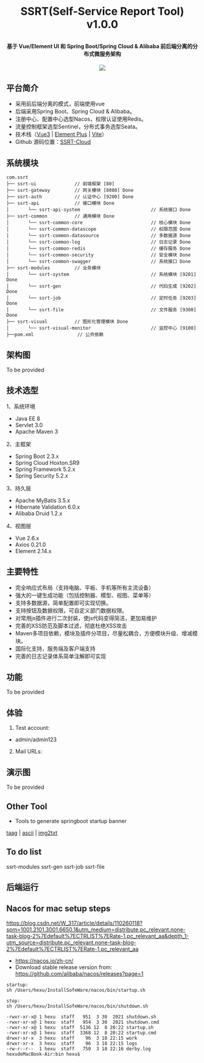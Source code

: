 <!--
<p align="center">
	<img alt="logo" src="https://oscimg.oschina.net/oscnet/up-b99b286755aef70355a7084753f89cdb7c9.png">
</p>
-->
<h1 align="center" style="margin: 30px 0 30px; font-weight: bold;">SSRT(Self-Service Report Tool) v1.0.0</h1>
<h4 align="center">基于 Vue/Element UI 和 Spring Boot/Spring Cloud & Alibaba 前后端分离的分布式微服务架构</h4>
<p align="center">
	<a href="https://github.com/hexu2/SSRT-Cloud"><img src="https://img.shields.io/badge/ssrt-v1.0.0-brightgreen.svg"></a>
</p>

## 平台简介

* 采用前后端分离的模式，前端使用vue
* 后端采用Spring Boot、Spring Cloud & Alibaba。
* 注册中心、配置中心选型Nacos，权限认证使用Redis。
* 流量控制框架选型Sentinel，分布式事务选型Seata。
* 技术栈（[Vue3](https://v3.cn.vuejs.org) | [Element Plus](https://element-plus.org/zh-CN) | [Vite](https://cn.vitejs.dev)）
* Github 源码位置：[SSRT-Cloud](https://github.com/hexu2/SSRT-Cloud) 

## 系统模块

~~~
com.ssrt     
├── ssrt-ui              // 前端框架 [80]
├── ssrt-gateway         // 网关模块 [8080] Done
├── ssrt-auth            // 认证中心 [9200] Done
├── ssrt-api             // 接口模块 Done
│       └── ssrt-api-system                          // 系统接口 Done
├── ssrt-common          // 通用模块 Done              
│       └── ssrt-common-core                         // 核心模块 Done
│       └── ssrt-common-datascope                    // 权限范围 Done
│       └── ssrt-common-datasource                   // 多数据源 Done
│       └── ssrt-common-log                          // 日志记录 Done
│       └── ssrt-common-redis                        // 缓存服务 Done
│       └── ssrt-common-security                     // 安全模块 Done
│       └── ssrt-common-swagger                      // 系统接口 Done
├── ssrt-modules         // 业务模块
│       └── ssrt-system                              // 系统模块 [9201] Done
│       └── ssrt-gen                                 // 代码生成 [9202] Done
│       └── ssrt-job                                 // 定时任务 [9203] Done
│       └── ssrt-file                                // 文件服务 [9300] Done
├── ssrt-visual          // 图形化管理模块 Done        
│       └── ssrt-visual-monitor                      // 监控中心 [9100] 
├──pom.xml                // 公共依赖
~~~

## 架构图
To be provided
<!--
<img src="https://oscimg.oschina.net/oscnet/up-82e9722ecb846786405a904bafcf19f73f3.png"/>
-->

## 技术选型
1、系统环境
* Java EE 8
* Servlet 3.0
* Apache Maven 3

2、主框架
* Spring Boot 2.3.x
* Spring Cloud Hoxton.SR9
* Spring Framework 5.2.x
* Spring Security 5.2.x

3、持久层
* Apache MyBatis 3.5.x
* Hibernate Validation 6.0.x
* Alibaba Druid 1.2.x

4、视图层
* Vue 2.6.x
* Axios 0.21.0
* Element 2.14.x

## 主要特性
* 完全响应式布局（支持电脑、平板、手机等所有主流设备）
* 强大的一键生成功能（包括控制器、模型、视图、菜单等）
* 支持多数据源，简单配置即可实现切换。
* 支持按钮及数据权限，可自定义部门数据权限。
* 对常用js插件进行二次封装，使js代码变得简洁，更加易维护
* 完善的XSS防范及脚本过滤，彻底杜绝XSS攻击
* Maven多项目依赖，模块及插件分项目，尽量松耦合，方便模块升级、增减模块。
* 国际化支持，服务端及客户端支持
* 完善的日志记录体系简单注解即可实现

## 功能
To be provided
<!-- 
1.  用户管理：用户是系统操作者，该功能主要完成系统用户配置。
2.  部门管理：配置系统组织机构（公司、部门、小组），树结构展现支持数据权限。
3.  岗位管理：配置系统用户所属担任职务。
4.  菜单管理：配置系统菜单，操作权限，按钮权限标识等。
5.  角色管理：角色菜单权限分配、设置角色按机构进行数据范围权限划分。
6.  字典管理：对系统中经常使用的一些较为固定的数据进行维护。
7.  参数管理：对系统动态配置常用参数。
8.  通知公告：系统通知公告信息发布维护。
9.  操作日志：系统正常操作日志记录和查询；系统异常信息日志记录和查询。
10. 登录日志：系统登录日志记录查询包含登录异常。
11. 在线用户：当前系统中活跃用户状态监控。
12. 定时任务：在线（添加、修改、删除)任务调度包含执行结果日志。
13. 代码生成：前后端代码的生成（java、html、xml、sql）支持CRUD下载 。
14. 系统接口：根据业务代码自动生成相关的api接口文档。
15. 服务监控：监视当前系统CPU、内存、磁盘、堆栈等相关信息。
16. 在线构建器：拖动表单元素生成相应的HTML代码。
17. 连接池监视：监视当前系统数据库连接池状态，可进行分析SQL找出系统性能瓶颈。
-->

## 体验
1) Test account:
- admin/admin123  

2) Mail URLs:

## 演示图
To be provided
<!--
<table>
    <tr>
        <td><img src="https://oscimg.oschina.net/oscnet/cd1f90be5f2684f4560c9519c0f2a232ee8.jpg"/></td>
        <td><img src="https://oscimg.oschina.net/oscnet/1cbcf0e6f257c7d3a063c0e3f2ff989e4b3.jpg"/></td>
    </tr>
    <tr>
        <td><img src="https://oscimg.oschina.net/oscnet/up-8074972883b5ba0622e13246738ebba237a.png"/></td>
        <td><img src="https://oscimg.oschina.net/oscnet/up-9f88719cdfca9af2e58b352a20e23d43b12.png"/></td>
    </tr>
    <tr>
        <td><img src="https://oscimg.oschina.net/oscnet/up-39bf2584ec3a529b0d5a3b70d15c9b37646.png"/></td>
        <td><img src="https://oscimg.oschina.net/oscnet/up-4148b24f58660a9dc347761e4cf6162f28f.png"/></td>
    </tr>
	<tr>
        <td><img src="https://oscimg.oschina.net/oscnet/up-b2d62ceb95d2dd9b3fbe157bb70d26001e9.png"/></td>
        <td><img src="https://oscimg.oschina.net/oscnet/up-d67451d308b7a79ad6819723396f7c3d77a.png"/></td>
    </tr>	 
    <tr>
        <td><img src="https://oscimg.oschina.net/oscnet/5e8c387724954459291aafd5eb52b456f53.jpg"/></td>
        <td><img src="https://oscimg.oschina.net/oscnet/644e78da53c2e92a95dfda4f76e6d117c4b.jpg"/></td>
    </tr>
	<tr>
        <td><img src="https://oscimg.oschina.net/oscnet/up-8370a0d02977eebf6dbf854c8450293c937.png"/></td>
        <td><img src="https://oscimg.oschina.net/oscnet/up-49003ed83f60f633e7153609a53a2b644f7.png"/></td>
    </tr>
	<tr>
        <td><img src="https://oscimg.oschina.net/oscnet/up-d4fe726319ece268d4746602c39cffc0621.png"/></td>
        <td><img src="https://oscimg.oschina.net/oscnet/up-c195234bbcd30be6927f037a6755e6ab69c.png"/></td>
    </tr>
	<tr>
        <td><img src="https://oscimg.oschina.net/oscnet/up-ece3fd37a3d4bb75a3926e905a3c5629055.png"/></td>
        <td><img src="https://oscimg.oschina.net/oscnet/up-92ffb7f3835855cff100fa0f754a6be0d99.png"/></td>
    </tr>
    <tr>
        <td><img src="https://oscimg.oschina.net/oscnet/up-ff9e3066561574aca73005c5730c6a41f15.png"/></td>
        <td><img src="https://oscimg.oschina.net/oscnet/up-5e4daac0bb59612c5038448acbcef235e3a.png"/></td>
    </tr>
</table>

-->

## Other Tool
* Tools to generate springboot startup banner 

[taag](http://patorjk.com/software/taag) | 
[ascii](http://www.network-science.de/ascii/) | 
[img2txt](http://www.degraeve.com/img2txt.php)

## To do list

ssrt-modules
        <module>ssrt-gen</module>
        <module>ssrt-job</module>
        <module>ssrt-file</module>
        
## 后端运行


## Nacos for mac setup steps

https://blog.csdn.net/W_317/article/details/110260118?spm=1001.2101.3001.6650.1&utm_medium=distribute.pc_relevant.none-task-blog-2%7Edefault%7ECTRLIST%7ERate-1.pc_relevant_aa&depth_1-utm_source=distribute.pc_relevant.none-task-blog-2%7Edefault%7ECTRLIST%7ERate-1.pc_relevant_aa

* https://nacos.io/zh-cn/
* Download stable release version from: https://github.com/alibaba/nacos/releases?page=1


````````
startup:
sh /Users/hexu/InstallSofeWare/nacos/bin/startup.sh

stop:
sh /Users/hexu/InstallSofeWare/nacos/bin/shutdown.sh

-rwxr-xr-x@ 1 hexu  staff   951  3 30  2021 shutdown.sh
-rwxr-xr-x@ 1 hexu  staff   954  3 30  2021 shutdown.cmd
-rwxr-xr-x@ 1 hexu  staff  5136 12  8 20:22 startup.sh
-rwxr-xr-x@ 1 hexu  staff  3368 12  8 20:22 startup.cmd
drwxr-xr-x  3 hexu  staff    96  3 18 22:15 work
drwxr-xr-x  3 hexu  staff    96  3 18 22:15 logs
-rw-r--r--  1 hexu  staff   750  3 18 22:16 derby.log
hexudeMacBook-Air:bin hexu$ 

````````




